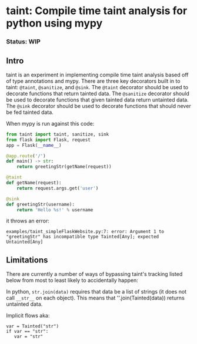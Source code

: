 # taint: Compile time taint analysis for python using mypy

### Status: WIP

## Intro

taint is an experiment in implementing compile time taint analysis based off of type annotations and mypy. There are three key decorators built in to taint: ```@taint```, ```@sanitize```, and ```@sink```. The ```@taint``` decorator should be used to decorate functions that return tainted data. The ```@sanitize``` decorator should be used to decorate functions that given tainted data return untainted data. The ```@sink``` decorator should be used to decorate functions that should never be fed tainted data. 

When mypy is run against this code: 

``` python
from taint import taint, sanitize, sink
from flask import Flask, request
app = Flask(__name__)

@app.route('/')
def main() -> str:
    return greetingStr(getName(request))

@taint
def getName(request):
    return request.args.get('user')

@sink
def greetingStr(username):
    return 'Hello %s!' % username 
```

it throws an error: 

```
examples/taint_simpleFlaskWebsite.py:7: error: Argument 1 to "greetingStr" has incompatible type Tainted[Any]; expected Untainted[Any]
```

## Limitations

There are currently a number of ways of bypassing taint's tracking listed below from most to least likely to accidentally happen:

In python, ```str.join(data)``` requires that data be a list of strings (it does not call ```__str__``` on each object). This means that ''.join(Tainted(data)) returns untainted data.

Implicit flows aka:

```
var = Tainted("str")
if var == "str":
   var = "str"
```